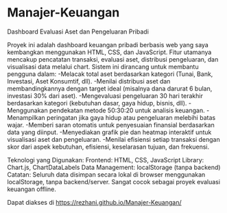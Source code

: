 # Manajer-Keuangan

Dashboard Evaluasi Aset dan Pengeluaran Pribadi

Proyek ini adalah dashboard keuangan pribadi berbasis web yang saya kembangkan menggunakan HTML, CSS, dan JavaScript. Fitur utamanya mencakup pencatatan transaksi, evaluasi aset, distribusi pengeluaran, dan visualisasi data melalui chart. Sistem ini dirancang untuk membantu pengguna dalam:
-Melacak total aset berdasarkan kategori (Tunai, Bank, Investasi, Aset Konsumtif, dll).
-Menilai distribusi aset dan membandingkannya dengan target ideal (misalnya dana darurat 6 bulan, investasi 30% dari aset).
-Mengevaluasi pengeluaran 30 hari terakhir berdasarkan kategori (kebutuhan dasar, gaya hidup, bisnis, dll).
-Menggunakan pendekatan metode 50:30:20 untuk analisis keuangan.
-Menampilkan peringatan jika gaya hidup atau pengeluaran melebihi batas wajar.
-Memberi saran otomatis untuk penyesuaian finansial berdasarkan data yang diinput.
-Menyediakan grafik pie dan heatmap interaktif untuk visualisasi aset dan pengeluaran.
-Menilai efisiensi setiap transaksi dengan skor dari aspek kebutuhan, efisiensi, keselarasan tujuan, dan frekuensi.

Teknologi yang Digunakan:
Frontend: HTML, CSS, JavaScript
Library: Chart.js, ChartDataLabels
Data Management: localStorage (tanpa backend)
Catatan: Seluruh data disimpan secara lokal di browser menggunakan localStorage, tanpa backend/server. Sangat cocok sebagai proyek evaluasi keuangan offline.

Dapat diakses di https://rezhani.github.io/Manajer-Keuangan/
